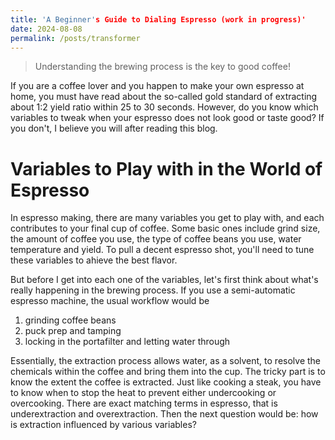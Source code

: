 ```yaml
---
title: 'A Beginner's Guide to Dialing Espresso (work in progress)'
date: 2024-08-08
permalink: /posts/transformer
---
```


> Understanding the brewing process is the key to good coffee!

If you are a coffee lover and you happen to make your own espresso at home, you must have read about the so-called gold standard of extracting about 1:2 yield ratio within 25 to 30 seconds. However, do you know which variables to tweak when your espresso does not look good or taste good? If you don't, I believe you will after reading this blog.

# Variables to Play with in the World of Espresso

In espresso making, there are many variables you get to play with, and each contributes to your final cup of coffee. Some basic ones include grind size, the amount of coffee you use, the type of coffee beans you use, water temperature and yield. To pull a decent espresso shot, you'll need to tune these variables to ahieve the best flavor. 

But before I get into each one of the variables, let's first think about what's really happening in the brewing process. If you use a semi-automatic espresso machine, the usual workflow would be

1. grinding coffee beans
2. puck prep and tamping
3. locking in the portafilter and letting water through

Essentially, the extraction process allows water, as a solvent, to resolve the chemicals within the coffee and bring them into the cup. The tricky part is to know the extent the coffee is extracted. Just like cooking a steak, you have to know when to stop the heat to prevent either undercooking or overcooking. There are exact matching terms in espresso, that is underextraction and overextraction. Then the next question would be: how is extraction influenced by various variables?


